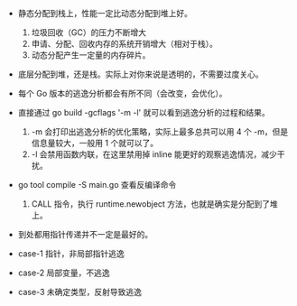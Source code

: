 - 静态分配到栈上，性能一定比动态分配到堆上好。
  1. 垃圾回收（GC）的压力不断增大
  2. 申请、分配、回收内存的系统开销增大（相对于栈）。
  3. 动态分配产生一定量的内存碎片。
- 底层分配到堆，还是栈。实际上对你来说是透明的，不需要过度关心。
- 每个 Go 版本的逃逸分析都会有所不同（会改变，会优化）。
- 直接通过 go build -gcflags '-m -l' 就可以看到逃逸分析的过程和结果。
  1. -m 会打印出逃逸分析的优化策略，实际上最多总共可以用 4 个 -m，但是信息量较大，一般用 1 个就可以了。
  2. -l 会禁用函数内联，在这里禁用掉 inline 能更好的观察逃逸情况，减少干扰。
- go tool compile -S main.go 查看反编译命令
  1.  CALL 指令，执行 runtime.newobject 方法，也就是确实是分配到了堆上。
- 到处都用指针传递并不一定是最好的。

- case-1 指针，非局部指针逃逸
- case-2 局部变量，不逃逸
- case-3 未确定类型，反射导致逃逸